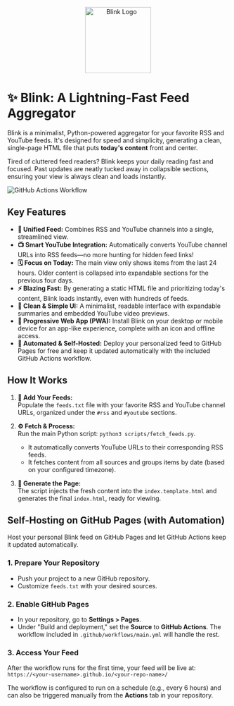 <p align="center">
  <img src="images/icon.png" alt="Blink Logo" width="150"/>
</p>

# ✨ Blink: A Lightning-Fast Feed Aggregator

Blink is a minimalist, Python-powered aggregator for your favorite RSS and YouTube feeds. It's designed for speed and simplicity, generating a clean, single-page HTML file that puts **today's content** front and center.

Tired of cluttered feed readers? Blink keeps your daily reading fast and focused. Past updates are neatly tucked away in collapsible sections, ensuring your view is always clean and loads instantly.

![GitHub Actions Workflow](https://github.com/user/repo/actions/workflows/main.yml/badge.svg) <!-- Replace with your actual badge URL -->

## Key Features

-   **📰 Unified Feed:** Combines RSS and YouTube channels into a single, streamlined view.
-   **📺 Smart YouTube Integration:** Automatically converts YouTube channel URLs into RSS feeds—no more hunting for hidden feed links!
-   **🗓️ Focus on Today:** The main view only shows items from the last 24 hours. Older content is collapsed into expandable sections for the previous four days.
-   **⚡ Blazing Fast:** By generating a static HTML file and prioritizing today's content, Blink loads instantly, even with hundreds of feeds.
-   **🎨 Clean & Simple UI:** A minimalist, readable interface with expandable summaries and embedded YouTube video previews.
-   **📱 Progressive Web App (PWA):** Install Blink on your desktop or mobile device for an app-like experience, complete with an icon and offline access.
-   **🚀 Automated & Self-Hosted:** Deploy your personalized feed to GitHub Pages for free and keep it updated automatically with the included GitHub Actions workflow.

## How It Works

1.  **📝 Add Your Feeds:**  
    Populate the `feeds.txt` file with your favorite RSS and YouTube channel URLs, organized under the `#rss` and `#youtube` sections.

2.  **⚙️ Fetch & Process:**  
    Run the main Python script: `python3 scripts/fetch_feeds.py`.
    - It automatically converts YouTube URLs to their corresponding RSS feeds.
    - It fetches content from all sources and groups items by date (based on your configured timezone).

3.  **📄 Generate the Page:**  
    The script injects the fresh content into the `index.template.html` and generates the final `index.html`, ready for viewing.

## Self-Hosting on GitHub Pages (with Automation)

Host your personal Blink feed on GitHub Pages and let GitHub Actions keep it updated automatically.

### 1. Prepare Your Repository

-   Push your project to a new GitHub repository.
-   Customize `feeds.txt` with your desired sources.

### 2. Enable GitHub Pages

-   In your repository, go to **Settings > Pages**.
-   Under "Build and deployment," set the **Source** to **GitHub Actions**. The workflow included in `.github/workflows/main.yml` will handle the rest.

### 3. Access Your Feed

After the workflow runs for the first time, your feed will be live at:
`https://<your-username>.github.io/<your-repo-name>/`

The workflow is configured to run on a schedule (e.g., every 6 hours) and can also be triggered manually from the **Actions** tab in your repository.


